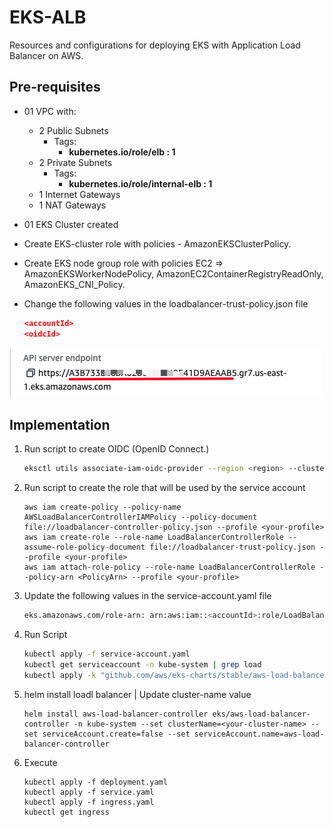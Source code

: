 # EKS-ALB

Resources and configurations for deploying EKS with Application Load Balancer on AWS.

## Pre-requisites

- 01 VPC with:
  - 2 Public Subnets
    - Tags:
      - **kubernetes.io/role/elb : 1**
  - 2 Private Subnets
    - Tags:
      - **kubernetes.io/role/internal-elb : 1**
  - 1 Internet Gateways
  - 1 NAT Gateways
- 01 EKS Cluster created
- Create EKS-cluster role with policies - AmazonEKSClusterPolicy.
- Create EKS node group role with policies EC2 => AmazonEKSWorkerNodePolicy, AmazonEC2ContainerRegistryReadOnly, AmazonEKS_CNI_Policy.
- Change the following values in the loadbalancer-trust-policy.json file
  
  ```json
  <accountId>
  <oidcId>
  ```

![oidc](./img/idoidc.jpg)

## Implementation

1. Run script to create OIDC (OpenID Connect.)

    ```bash
    eksctl utils associate-iam-oidc-provider --region <region> --cluster <your-cluster-eks> --approve --profile <your-profile>
    ```

2. Run script to create the role that will be used by the service account

    ```aws
    aws iam create-policy --policy-name AWSLoadBalancerControllerIAMPolicy --policy-document file://loadbalancer-controller-policy.json --profile <your-profile>
    aws iam create-role --role-name LoadBalancerControllerRole --assume-role-policy-document file://loadbalancer-trust-policy.json --profile <your-profile>
    aws iam attach-role-policy --role-name LoadBalancerControllerRole --policy-arn <PolicyArn> --profile <your-profile>
    ```

3. Update the following values in the service-account.yaml file

    ```bash
    eks.amazonaws.com/role-arn: arn:aws:iam::<accountId>:role/LoadBalancerControllerRole
    ```

4. Run Script

    ```bash
    kubectl apply -f service-account.yaml
    kubectl get serviceaccount -n kube-system | grep load
    kubectl apply -k "github.com/aws/eks-charts/stable/aws-load-balancer-controller//crds?ref=master"
    ```

5. helm install loadl balancer | Update cluster-name value

    ```console
    helm install aws-load-balancer-controller eks/aws-load-balancer-controller -n kube-system --set clusterName=<your-cluster-name> --set serviceAccount.create=false --set serviceAccount.name=aws-load-balancer-controller
    ```

6. Execute

    ```console
    kubectl apply -f deployment.yaml
    kubectl apply -f service.yaml
    kubectl apply -f ingress.yaml
    kubectl get ingress
    ```
